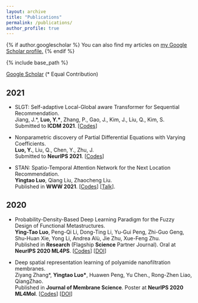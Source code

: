```yaml
---
layout: archive
title: "Publications"
permalink: /publications/
author_profile: true
---
```


{% if author.googlescholar %}
  You can also find my articles on <u><a href="{{author.googlescholar}}">my Google Scholar profile</a>.</u>
{% endif %}

{% include base_path %}

[Google Scholar](https://scholar.google.com/citations?user=g_MmNEoAAAAJ) (\* Equal Contribution)  
  
## 2021
* SLGT: Self-adaptive Local-Global aware Transformer for Sequential Recommendation.  
Jiang, J.\*, __Luo, Y.\*__, Zhang, P., Gao, J., Kim, J., Liu, Q., Kim, S.  
Submitted to __ICDM 2021__. [[Codes](https://github.com/juyongjiang/SLGT)]  
  
* Nonparametric discovery of Partial Differential Equations with Varying Coefficients.  
__Luo, Y.__, Liu, Q., Chen, Y., Zhu, J.  
Submitted to __NeurIPS 2021__. [[Codes](https://github.com/yingtaoluo/Nonparametric-Learning-PDE-Random-Coefficient)]

* STAN: Spatio-Temporal Attention Network for the Next Location Recommendation.  
__Yingtao Luo__, Qiang Liu, Zhaocheng Liu.  
Published in __WWW 2021__. [[Codes](https://github.com/yingtaoluo/Spatial-Temporal-Attention-Network-for-POI-Recommendation)] [[Talk](https://www.youtube.com/watch?v=ajNzESvOvzs)].

## 2020
* Probability-Density-Based Deep Learning Paradigm for the Fuzzy Design of Functional Metastructures.  
__Ying-Tao Luo__, Peng-Qi Li, Dong-Ting Li, Yu-Gui Peng, Zhi-Guo Geng, Shu-Huan Xie, Yong Li, Andrea Alù, Jie Zhu, Xue-Feng Zhu.  
Published in __Research__ (Flagship __Science__ Partner Journal). Oral at __NeurIPS 2020 ML4PS__. [[Codes](github.com/yingtaoluo/Probabilistic-density-network)]  [[DOI](https://doi.org/10.1016/j.memsci.2020.118910)]
  
* Deep spatial representation learning of polyamide nanofiltration membranes.  
Ziyang Zhang\*, __Yingtao Luo\*__, Huawen Peng, Yu Chen., Rong-Zhen Liao, QiangZhao.  
Published in __Journal of Membrane Science__. Poster at __NeurIPS 2020 ML4Mol__. [[Codes](https://github.com/yingtaoluo/Nanofiltration-Membrane-Deep-Learning)]  [[DOI](https://doi.org/10.34133/2020/8757403)] 

